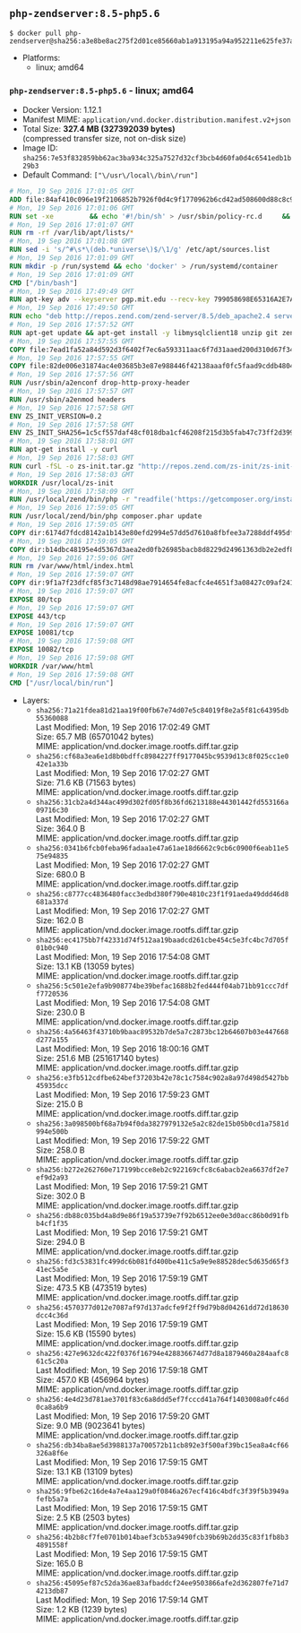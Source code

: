 ## `php-zendserver:8.5-php5.6`

```console
$ docker pull php-zendserver@sha256:a3e8be8ac275f2d01ce85660ab1a913195a94a952211e625fe37a642e2208629
```

-	Platforms:
	-	linux; amd64

### `php-zendserver:8.5-php5.6` - linux; amd64

-	Docker Version: 1.12.1
-	Manifest MIME: `application/vnd.docker.distribution.manifest.v2+json`
-	Total Size: **327.4 MB (327392039 bytes)**  
	(compressed transfer size, not on-disk size)
-	Image ID: `sha256:7e53f832859bb62ac3ba934c325a7527d32cf3bcb4d60fa0d4c6541edb1b29b3`
-	Default Command: `["\/usr\/local\/bin\/run"]`

```dockerfile
# Mon, 19 Sep 2016 17:01:05 GMT
ADD file:84af410c096e19f2106852b7926f0d4c9f1770962b6cd42ad508600d88c8c975 in / 
# Mon, 19 Sep 2016 17:01:06 GMT
RUN set -xe 		&& echo '#!/bin/sh' > /usr/sbin/policy-rc.d 	&& echo 'exit 101' >> /usr/sbin/policy-rc.d 	&& chmod +x /usr/sbin/policy-rc.d 		&& dpkg-divert --local --rename --add /sbin/initctl 	&& cp -a /usr/sbin/policy-rc.d /sbin/initctl 	&& sed -i 's/^exit.*/exit 0/' /sbin/initctl 		&& echo 'force-unsafe-io' > /etc/dpkg/dpkg.cfg.d/docker-apt-speedup 		&& echo 'DPkg::Post-Invoke { "rm -f /var/cache/apt/archives/*.deb /var/cache/apt/archives/partial/*.deb /var/cache/apt/*.bin || true"; };' > /etc/apt/apt.conf.d/docker-clean 	&& echo 'APT::Update::Post-Invoke { "rm -f /var/cache/apt/archives/*.deb /var/cache/apt/archives/partial/*.deb /var/cache/apt/*.bin || true"; };' >> /etc/apt/apt.conf.d/docker-clean 	&& echo 'Dir::Cache::pkgcache ""; Dir::Cache::srcpkgcache "";' >> /etc/apt/apt.conf.d/docker-clean 		&& echo 'Acquire::Languages "none";' > /etc/apt/apt.conf.d/docker-no-languages 		&& echo 'Acquire::GzipIndexes "true"; Acquire::CompressionTypes::Order:: "gz";' > /etc/apt/apt.conf.d/docker-gzip-indexes 		&& echo 'Apt::AutoRemove::SuggestsImportant "false";' > /etc/apt/apt.conf.d/docker-autoremove-suggests
# Mon, 19 Sep 2016 17:01:07 GMT
RUN rm -rf /var/lib/apt/lists/*
# Mon, 19 Sep 2016 17:01:08 GMT
RUN sed -i 's/^#\s*\(deb.*universe\)$/\1/g' /etc/apt/sources.list
# Mon, 19 Sep 2016 17:01:09 GMT
RUN mkdir -p /run/systemd && echo 'docker' > /run/systemd/container
# Mon, 19 Sep 2016 17:01:09 GMT
CMD ["/bin/bash"]
# Mon, 19 Sep 2016 17:49:49 GMT
RUN apt-key adv --keyserver pgp.mit.edu --recv-key 799058698E65316A2E7A4FF42EAE1437F7D2C623
# Mon, 19 Sep 2016 17:49:50 GMT
RUN echo "deb http://repos.zend.com/zend-server/8.5/deb_apache2.4 server non-free" >> /etc/apt/sources.list.d/zend-server.list
# Mon, 19 Sep 2016 17:57:52 GMT
RUN apt-get update && apt-get install -y libmysqlclient18 unzip git zend-server-php-5.6 && /usr/local/zend/bin/zendctl.sh stop
# Mon, 19 Sep 2016 17:57:55 GMT
COPY file:7ead1fa52a84d592d3f6402f7ec6a593311aac6f7d31aaed200d310d67f34d54 in /etc/ 
# Mon, 19 Sep 2016 17:57:55 GMT
COPY file:82de006e31874ac4e03685b3e87e988446f42138aaaf0fc5faad9cddb48040ba in /etc/apache2/conf-available 
# Mon, 19 Sep 2016 17:57:56 GMT
RUN /usr/sbin/a2enconf drop-http-proxy-header
# Mon, 19 Sep 2016 17:57:57 GMT
RUN /usr/sbin/a2enmod headers
# Mon, 19 Sep 2016 17:57:58 GMT
ENV ZS_INIT_VERSION=0.2
# Mon, 19 Sep 2016 17:57:58 GMT
ENV ZS_INIT_SHA256=1c5cf557daf48cf018dba1cf46208f215d3b5fab47c73ff2d39988581ebd6932
# Mon, 19 Sep 2016 17:58:01 GMT
RUN apt-get install -y curl
# Mon, 19 Sep 2016 17:58:03 GMT
RUN curl -fSL -o zs-init.tar.gz "http://repos.zend.com/zs-init/zs-init-docker-${ZS_INIT_VERSION}.tar.gz"     && echo "${ZS_INIT_SHA256} *zs-init.tar.gz" | sha256sum -c -     && mkdir /usr/local/zs-init     && tar xzf zs-init.tar.gz --strip-components=1 -C /usr/local/zs-init     && rm zs-init.tar.gz
# Mon, 19 Sep 2016 17:58:03 GMT
WORKDIR /usr/local/zs-init
# Mon, 19 Sep 2016 17:58:09 GMT
RUN /usr/local/zend/bin/php -r "readfile('https://getcomposer.org/installer');" | /usr/local/zend/bin/php
# Mon, 19 Sep 2016 17:59:05 GMT
RUN /usr/local/zend/bin/php composer.phar update
# Mon, 19 Sep 2016 17:59:05 GMT
COPY dir:6174d7fdcd8142a1b143e80efd2994e57dd5d7610a8fbfee3a7288ddf495dfdf in /usr/local/bin 
# Mon, 19 Sep 2016 17:59:05 GMT
COPY dir:b14dbc48195e4d5367d3aea2ed0fb26985bacb8d8229d24961363db2e2edf8f0 in /usr/local/zend/var/plugins/ 
# Mon, 19 Sep 2016 17:59:06 GMT
RUN rm /var/www/html/index.html
# Mon, 19 Sep 2016 17:59:07 GMT
COPY dir:9f1a7f23dfcf85f3c7148d98ae7914654fe8acfc4e4651f3a08427c09af24198 in /var/www/html 
# Mon, 19 Sep 2016 17:59:07 GMT
EXPOSE 80/tcp
# Mon, 19 Sep 2016 17:59:07 GMT
EXPOSE 443/tcp
# Mon, 19 Sep 2016 17:59:07 GMT
EXPOSE 10081/tcp
# Mon, 19 Sep 2016 17:59:08 GMT
EXPOSE 10082/tcp
# Mon, 19 Sep 2016 17:59:08 GMT
WORKDIR /var/www/html
# Mon, 19 Sep 2016 17:59:08 GMT
CMD ["/usr/local/bin/run"]
```

-	Layers:
	-	`sha256:71a21fdea81d21aa19f00fb67e74d07e5c84019f8e2a5f81c64395db55360088`  
		Last Modified: Mon, 19 Sep 2016 17:02:49 GMT  
		Size: 65.7 MB (65701042 bytes)  
		MIME: application/vnd.docker.image.rootfs.diff.tar.gzip
	-	`sha256:cf68a3ea6e1d8b0bdffc8984227ff9177045bc9539d13c8f025cc1e042e1a33b`  
		Last Modified: Mon, 19 Sep 2016 17:02:27 GMT  
		Size: 71.6 KB (71563 bytes)  
		MIME: application/vnd.docker.image.rootfs.diff.tar.gzip
	-	`sha256:31cb2a4d344ac499d302fd05f8b36fd6213188e44301442fd553166a09716c30`  
		Last Modified: Mon, 19 Sep 2016 17:02:27 GMT  
		Size: 364.0 B  
		MIME: application/vnd.docker.image.rootfs.diff.tar.gzip
	-	`sha256:0341b6fcb0feba96fadaa1e47a61ae18d6662c9cb6c0900f6eab11e575e94835`  
		Last Modified: Mon, 19 Sep 2016 17:02:27 GMT  
		Size: 680.0 B  
		MIME: application/vnd.docker.image.rootfs.diff.tar.gzip
	-	`sha256:c8777cc4836480facc3edbd380f790e4810c23f1f91aeda49ddd46d8681a337d`  
		Last Modified: Mon, 19 Sep 2016 17:02:27 GMT  
		Size: 162.0 B  
		MIME: application/vnd.docker.image.rootfs.diff.tar.gzip
	-	`sha256:ec4175bb7f42331d74f512aa19baadcd261cbe454c5e3fc4bc7d705f01b0c940`  
		Last Modified: Mon, 19 Sep 2016 17:54:08 GMT  
		Size: 13.1 KB (13059 bytes)  
		MIME: application/vnd.docker.image.rootfs.diff.tar.gzip
	-	`sha256:5c501e2efa9b908774be39befac1688b2fed444f04ab71bb91ccc7dff7720536`  
		Last Modified: Mon, 19 Sep 2016 17:54:08 GMT  
		Size: 230.0 B  
		MIME: application/vnd.docker.image.rootfs.diff.tar.gzip
	-	`sha256:4a56463f43710b9baac89532b7de5a7c2873bc12b64607b03e447668d277a155`  
		Last Modified: Mon, 19 Sep 2016 18:00:16 GMT  
		Size: 251.6 MB (251617140 bytes)  
		MIME: application/vnd.docker.image.rootfs.diff.tar.gzip
	-	`sha256:e3fb512cdfbe624bef37203b42e78c1c7584c902a8a97d498d5427bb45935dcc`  
		Last Modified: Mon, 19 Sep 2016 17:59:23 GMT  
		Size: 215.0 B  
		MIME: application/vnd.docker.image.rootfs.diff.tar.gzip
	-	`sha256:3a098500bf68a7b94f0da3827979132e5a2c82de15b05b0cd1a7581d994e500b`  
		Last Modified: Mon, 19 Sep 2016 17:59:22 GMT  
		Size: 258.0 B  
		MIME: application/vnd.docker.image.rootfs.diff.tar.gzip
	-	`sha256:b272e262760e717199bcce8eb2c922169cfc8c6abacb2ea6637df2e7ef9d2a93`  
		Last Modified: Mon, 19 Sep 2016 17:59:21 GMT  
		Size: 302.0 B  
		MIME: application/vnd.docker.image.rootfs.diff.tar.gzip
	-	`sha256:db88c035bd4a8d9e86f19a53739e7f92b6512ee0e3d0acc86b0d91fbb4cf1f35`  
		Last Modified: Mon, 19 Sep 2016 17:59:21 GMT  
		Size: 294.0 B  
		MIME: application/vnd.docker.image.rootfs.diff.tar.gzip
	-	`sha256:fd3c53831fc499dc6b081fd400be411c5a9e9e88528dec5d635d65f341ec5a5e`  
		Last Modified: Mon, 19 Sep 2016 17:59:19 GMT  
		Size: 473.5 KB (473519 bytes)  
		MIME: application/vnd.docker.image.rootfs.diff.tar.gzip
	-	`sha256:4570377d012e7087af97d137adcfe9f2ff9d79b8d04261dd72d18630dcc4c36d`  
		Last Modified: Mon, 19 Sep 2016 17:59:19 GMT  
		Size: 15.6 KB (15590 bytes)  
		MIME: application/vnd.docker.image.rootfs.diff.tar.gzip
	-	`sha256:427e9632dc422f0376f16794e428836674d77d8a1879460a284aafc861c5c20a`  
		Last Modified: Mon, 19 Sep 2016 17:59:18 GMT  
		Size: 457.0 KB (456964 bytes)  
		MIME: application/vnd.docker.image.rootfs.diff.tar.gzip
	-	`sha256:4e4d23d781ae3701f83c6a8ddd5ef7fcccd41a764f1403008a0fc46d0ca8a6b9`  
		Last Modified: Mon, 19 Sep 2016 17:59:20 GMT  
		Size: 9.0 MB (9023641 bytes)  
		MIME: application/vnd.docker.image.rootfs.diff.tar.gzip
	-	`sha256:db34ba8ae5d3988137a700572b11cb892e3f500af39bc15ea8a4cf66326a8f6e`  
		Last Modified: Mon, 19 Sep 2016 17:59:15 GMT  
		Size: 13.1 KB (13109 bytes)  
		MIME: application/vnd.docker.image.rootfs.diff.tar.gzip
	-	`sha256:9fbe62c16de4a7e4aa129a0f0846a267ecf416c4bdfc3f39f5b3949afefb5a7a`  
		Last Modified: Mon, 19 Sep 2016 17:59:15 GMT  
		Size: 2.5 KB (2503 bytes)  
		MIME: application/vnd.docker.image.rootfs.diff.tar.gzip
	-	`sha256:4b2b8cf7fe0701b014baef3cb53a9490fcb39b69b2dd35c83f1fb8b34891558f`  
		Last Modified: Mon, 19 Sep 2016 17:59:15 GMT  
		Size: 165.0 B  
		MIME: application/vnd.docker.image.rootfs.diff.tar.gzip
	-	`sha256:45095ef87c52da36ae83afbaddcf24ee9503866afe2d362807fe71d74213db87`  
		Last Modified: Mon, 19 Sep 2016 17:59:14 GMT  
		Size: 1.2 KB (1239 bytes)  
		MIME: application/vnd.docker.image.rootfs.diff.tar.gzip
